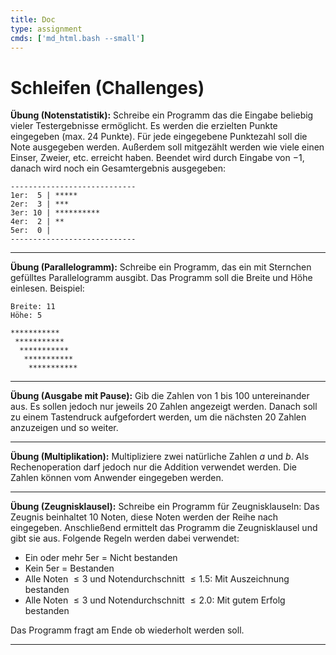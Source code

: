 ```yaml
---
title: Doc
type: assignment
cmds: ['md_html.bash --small']
---
```




# Schleifen (Challenges)



**Übung (Notenstatistik):**
Schreibe ein Programm das die Eingabe beliebig vieler Testergebnisse ermöglicht.
Es werden die erzielten Punkte eingegeben (max. 24 Punkte). Für jede eingegebene Punktezahl soll die Note ausgegeben werden.
Außerdem soll mitgezählt werden wie viele einen Einser, Zweier, etc. erreicht haben.
Beendet wird durch Eingabe von $-1$, danach wird noch ein Gesamtergebnis ausgegeben:

```
----------------------------
1er:  5 | *****
2er:  3 | ***
3er: 10 | **********
4er:  2 | **
5er:  0 | 
----------------------------
```






---

**Übung (Parallelogramm):**
Schreibe ein Programm, das ein mit Sternchen gefülltes Parallelogramm ausgibt. 
Das Programm soll die Breite und  Höhe einlesen.
Beispiel:

```
Breite: 11
Höhe: 5

***********
 ***********
  ***********
   ***********
    *********** 
```

---


**Übung (Ausgabe mit Pause):**
Gib die Zahlen von 1 bis 100 untereinander aus. Es sollen jedoch nur jeweils 20 Zahlen angezeigt werden. Danach soll zu einem Tastendruck aufgefordert werden, um die nächsten 20 Zahlen anzuzeigen und so weiter. 

---


**Übung (Multiplikation):**
Multipliziere zwei natürliche Zahlen $a$ und $b$. Als Rechenoperation darf jedoch nur die Addition verwendet werden.  Die Zahlen können vom Anwender eingegeben werden. 

---


**Übung (Zeugnisklausel):**
Schreibe ein Programm für Zeugnisklauseln: Das Zeugnis beinhaltet 10 Noten, diese Noten werden der Reihe nach eingegeben.
Anschließend ermittelt das Programm die Zeugnisklausel und gibt sie aus.
Folgende Regeln werden dabei verwendet:

- Ein oder mehr 5er = Nicht bestanden
- Kein 5er = Bestanden
- Alle Noten $\le3$ und Notendurchschnitt $\le1.5$: Mit Auszeichnung bestanden
- Alle Noten $\le3$ und Notendurchschnitt $\le2.0$: Mit gutem Erfolg bestanden

Das Programm fragt am Ende ob wiederholt werden soll.

---

